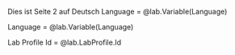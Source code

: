 Dies ist Seite 2 auf Deutsch Language = @lab.Variable(Language)

Language = @lab.Variable(Language)

Lab Profile Id = @lab.LabProfile.Id
